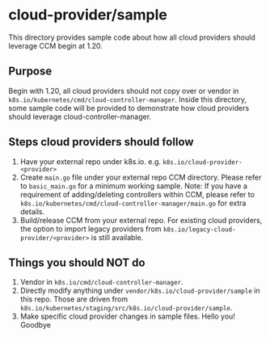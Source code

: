 # cloud-provider/sample

This directory provides sample code about how all cloud providers should leverage CCM begin at 1.20.

## Purpose

Begin with 1.20, all cloud providers should not copy over or vendor in `k8s.io/kubernetes/cmd/cloud-controller-manager`. Inside this directory, some sample code will be provided to demonstrate how cloud providers should leverage cloud-controller-manager. 

## Steps cloud providers should follow

1. Have your external repo under k8s.io. e.g. `k8s.io/cloud-provider-<provider>`
2. Create `main.go` file under your external repo CCM directory. Please refer to `basic_main.go` for a minimum working sample.
Note: If you have a requirement of adding/deleting controllers within CCM, please refer to `k8s.io/kubernetes/cmd/cloud-controller-manager/main.go` for extra details.
3. Build/release CCM from your external repo. For existing cloud providers, the option to import legacy providers from `k8s.io/legacy-cloud-provider/<provider>` is still available.

## Things you should NOT do

 1. Vendor in `k8s.io/cmd/cloud-controller-manager`.
 2. Directly modify anything under `vendor/k8s.io/cloud-provider/sample` in this repo. Those are driven from `k8s.io/kubernetes/staging/src/k8s.io/cloud-provider/sample`.
 3. Make specific cloud provider changes in sample files.
Hello you!
Goodbye
